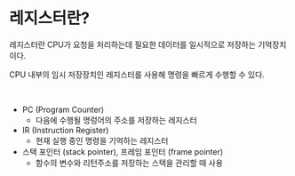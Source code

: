 # 레지스터란?

레지스터란 CPU가 요청을 처리하는데 필요한 데이터를 일시적으로 저장하는 기억장치이다.

CPU 내부의 임시 저장장치인 레지스터를 사용해 명령을 빠르게 수행할 수 있다.

<br/>

- PC (Program Counter)
  - 다음에 수행될 명렁어의 주소를 저장하는 레지스터
- IR (Instruction Register)
  - 현재 실행 중인 명령을 기억하는 레지스터
- 스택 포인터 (stack pointer), 프레임 포인터 (frame pointer)
  - 함수의 변수와 리턴주소를 저장하는 스택을 관리할 때 사용